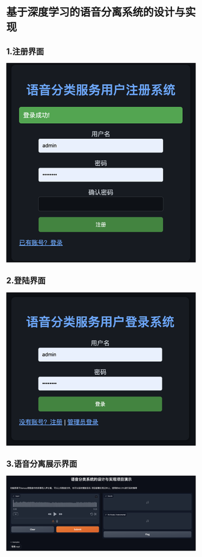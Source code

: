 # 基于深度学习的语音分离系统的设计与实现
## 1.注册界面
![注册界面.png](img%2F%E6%B3%A8%E5%86%8C%E7%95%8C%E9%9D%A2.png)

## 2.登陆界面
![登录界面.png](img%2F%E7%99%BB%E5%BD%95%E7%95%8C%E9%9D%A2.png)

## 3.语音分离展示界面
![演示界面.png](img%2F%E6%BC%94%E7%A4%BA%E7%95%8C%E9%9D%A2.png)
